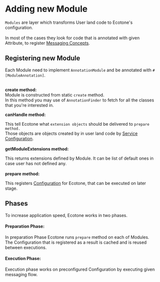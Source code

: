 # Adding new Module

`Modules` are layer which transforms User land code to Ecotone's configuration.\
\
In most of the cases they look for code that is annotated with given Attribute, to register [Messaging Concepts](messaging-concepts/).&#x20;

## Registering new Module

Each Module need to implement `AnnotationModule` and be annotated with `#[ModuleAnnotation]`.

\
**create method:**\
Module is constructed from static `create` method.\
In this method you may use of `AnnotationFinder` to fetch for all the classes that you're interested in.

**canHandle method:**

This tell Ecotone what `extension objects` should be delivered to `prepare method.`\
Those objects are objects created by in user land code by [Service Configuration](service-application-configuration.md).\
\
**getModuleExtensions method:**

This returns extensions defined by Module. It can be list of default ones in case user has not defined any.\
\
**prepare method:**

This registers [Configuration](https://github.com/ecotoneframework/ecotone/blob/master/src/Messaging/Config/Configuration.php) for Ecotone, that can be executed on later stage.

## Phases

To increase application speed, Ecotone works in two phases.

#### **Preparation Phase:**

In preparation Phase Ecotone runs `prepare` method on each of Modules. \
The Configuration that is registered as a result is cached and is reused between executions.

#### Execution Phase:

Execution phase works on preconfigured Configuration by executing given messaging flow.
